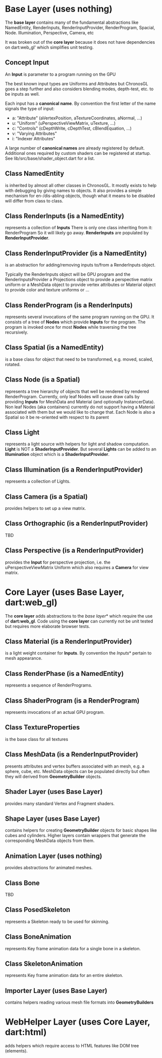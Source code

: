 # Base Layer (uses nothing)
The **base layer** contains many of the fundamental abstractions
like NamedEntity, RenderInputs, RenderInputProvider,
RenderProgram, Spacial, Node. Illumination, Perspective,
Camera, etc

It was broken out of the **core layer** because it does not have
dependencies on dart:web_gl' which simplifies unit testing.

## Concept Input
An **Input** is parameter to a program running on the GPU

The best known input types are Uniforms and Attributes but
ChronosGL goes a step further and also considers blending
modes, depth-test, etc. to be inputs as well.

Each input has a **canonical name**. By convention the first
letter of the name signals the type of input:

* a: "Attribute" (aVertexPosition, aTextureCoordinates, aNormal, ...)
* u: "Uniform" (uPerspectiveViewMatrix, uTexture, ...)
* c: "Controls" (cDepthWrite, cDepthTest, cBlendEquation, ...)
* v: "Varying Attributes"
* i: "Indexer Attributes"

A large number of **canonical names** are already registered by default.
Additional ones required by custom shaders can be registered at startup.
See lib/src/base/shader_object.dart for a list.

## Class NamedEntity
is inherited by almost all other classes in ChronosGL.
It mostly exists to help with debugging by giving names to objects.
It also provides a simple mechanism for en-/dis-abling objects, though
what it means to be disabled will differ from class to class.

## Class RenderInputs (is a NamedEntity)
represents a collection of **Inputs**
There is only one class inheriting from it: RenderProgram
So it will likely go away.
**RenderInputs** are populated by **RenderInputProvider**.

## Class RenderInputProvider (is a NamedEntity)
is an abstraction for adding/removing
inputs to/from a RenderInputs object.

Typically the RenderInputs object will be GPU program
and the RenderInputsProvider
a Projections object to provide a perspective matrix uniform
or a MeshData object to provide vertex attributes
or Material object to provide color and texture uniforms
or ...

## Class RenderProgram (is a RenderInputs)
represents several invocations of the same program running on the GPU.
It consists of a tree of **Nodes** which provide **Inputs** for the
program. The program is invoked once for most **Nodes** while traversing
the tree recursively.

## Class Spatial (is a NamedEntity)
is a base class for object that need to be transformed, e.g.
moved, scaled, rotated.

## Class Node (is a Spatial)
represents a tree hierarchy of objects that well be rendered
by rendered RenderProgram.
Currently, only leaf Nodes will cause draw calls by providing
**Inputs** for MeshData and Material (and optionally InstancerData).
Non leaf Nodes (aka containers) currently do not support
having a Material associated with them but we would like to change that.
Each Node is also a Spatial so it be re-oriented with respect to its parent

## Class Light
represents a light source with helpers for
light and shadow computation.
**Light** is NOT a **ShaderInputProvider**. But several **Lights**
can be added to an **Illumination** object which is
a **ShaderInputProvider**.

## Class Illumination (is a RenderInputProvider)
represents a collection of Lights.

## Class Camera (is a Spatial)
provides helpers to set up a view matrix.

## Class Orthographic (is a RenderInputProvider)
TBD

## Class Perspective (is a RenderInputProvider)
provides the **Input** for perspective projection, i.e.
the uPerspectiveViewMatrix Uniform which also requires a **Camera**
for view matrix.

# Core Layer (uses Base Layer, dart:web_gl)
The **core layer** adds abstractions to the *base layer**
which require the use of  **dart:web_gl**.
Code using the **core layer** can currently not be unit tested
but requires more elaborate browser tests.

## Class Material (is a RenderInputProvider)
is a light weight container for **Inputs**.
By convention the *Inputs** pertain to mesh appearance.

## Class RenderPhase (is a NamedEntity)
represents a sequence of RenderPrograms.

## Class ShaderProgram (is a RenderProgram)
represents invocations of an actual GPU program.

## Class TextureProperties
is the base class for all textures

## Class MeshData (is a RenderInputProvider)
presents attributes and vertex buffers associated with
an mesh, e.g. a sphere, cube, etc.
MeshData objects can be populated directly but often they
will derived from **GeometryBuilder** objects.

## Shader Layer (uses Base Layer)
provides many standard Vertex and Fragment shaders.

## Shape Layer (uses Base Layer)
contains helpers for creating **GeometryBuilder**
objects for basic shapes like cubes and cylinders.
Higher layers contain wrappers that generate the corresponding
MeshData objects from them.

## Animation Layer (uses nothing)
provides abstractions for animated meshes.

## Class Bone
TBD

## Class PosedSkeleton
represents a Skeleton ready to be used for skinning.

## Class BoneAnimation
represents Key frame animation data for a single bone in a skeleton.

## Class SkeletonAnimation
represents Key frame animation data for an entire skeleton.

## Importer Layer (uses Base Layer)
contains helpers reading various mesh file formats into **GeometryBuilders**

# WebHelper Layer (uses Core Layer, dart:html)
adds helpers which require access to HTML features like
DOM tree (elements).

